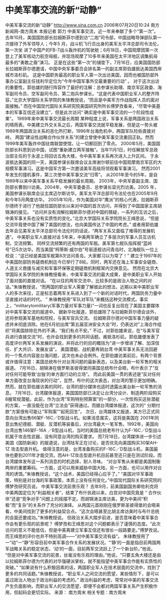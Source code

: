 # 中美军事交流的新“动静”

中美军事交流的新“动静”
http://www.sina.com.cn 2006年07月20日10:24 南方新闻网-南方周末
本报记者 郭力
中美军事交流，近一年来奉献了多个“第一次”。
去年10月，美国国防部长拉姆斯菲尔德到访“二炮”司令部，中国战略导弹部队第一次接待了外军领导人；今年5 月，战斗机飞行员出身的美军太平洋总部司令法伦，第一次坐
进了中国产的FB-7战斗轰炸机的驾驶舱；6月18日，中国观摩团第一次登上了美军核动力航空母舰，并现场观摩了10多年来美国在太平洋地区调集航母最多的“勇敢之盾”演习。
正是在这些“第一次”的铺垫下，7月16日，应美国国防部长拉姆斯菲尔德邀请，中国中央军事委员会排名第一的副主席郭伯雄抵达美国西岸城市洛杉矶。
这是中国职务最高的职业军人第一次出访美国，因而也被国防部外事办公室副主任钱利华定位为“今年中国军事外交最重要的行动” 。
对于这次出访的重要性，郭伯雄的随行阵容作了最好的注解：总参谋长助理、南京军区政委、海军副司令员、空军副司令员、第二炮兵参谋长。“这是代表中国职业军人的整齐阵容，”北京大学国际关系学院的朱锋教授说，“而且是中美军方作战指挥人员的面对面接触。”
而在中国现代国际关系研究院美国研究所所长傅梦孜看来，“尽管中美基本的军事互信还没建立”，但是此次访问“ 确实是中美军事交流的一个阶段性成果”。
1989年来中美军事交流最长周期
某种程度上说，军事关系是两国政治关系的晴雨表。中美建立外交关系之后，两国军事交流就平稳发展，但是这一势头被1989年两国政治关系的恶化所打断，1996年台海危机中，两国军队险些直接对峙。
两国“建设性战略合作伙伴关系”的建立曾使中美军事交流重回正轨。然而1999年美军轰炸中国驻南联盟使馆，让一切都回到了零点。
2000年5月，美国国防部长科恩到访中国，试图“重新建立两军接触”。当年11月1日，时任解放军总政治部主任的于永波上将回访五角大楼，令中美军事关系再次进入上升区间。
于永波抵达美国的同一天，美国参谋长联席会议主席谢尔顿前往中国观摩南京军区的大规模军事演习。这是中国军方第一次邀请美军高级将领观看军事演习。
然而2001年发生的撞机事件，第三次使中美军事交流“归零”。
从2001年至今的5年，是自1989年以来中美军事关系平稳发展的最长周期。
2003年，中央军委副主席、国防部长曹刚川访美。2004年，中央军委委员、总参谋长梁光烈访美。2005 年，美国参谋长联席会议主席迈尔斯访华。美军太平洋总部司令法伦也在2005年9月和今年5月两度访华。
2005年10月，作为美国对华“鹰派”的核心代表，拉姆斯菲尔德终于进行了他就任国防部长以来对中国的首次访问，并得到了中国国家主席胡锦涛的接见。
“访问并没有消解拉姆斯菲尔德对中国的猜疑，一系列的互访之后，中美军事关系也没有实质性的变化。”北京大学国际关系学院院长王缉思说，“但是交流毕竟使中国了解了美国的想法，也向美国传达了中国的考虑。”
或者用郭伯雄去年会见美军太平洋总部司令法伦时的话说，“两军关系又面临了难得的发展机遇”。
中美职业军人直接对话
5年来，中美两军确立了多层次的军事人员互访机制，交流频繁。
同样交流频繁的还有两国的军舰。美军第七舰队指挥舰“蓝岭号”已5次访华。而当美国“柯蒂斯·威尔伯”号驱逐舰访问青岛时，北海舰队一位上校说：“这已经是美国军舰第8次访问青岛，大家都习以为常了！”
建立于1997年的中美国防部防务磋商机制迄今已举行了8轮。同时，两军还在海上军事安全磋商、人道主义救援与减灾和军事环保等定期磋商机制框架内交换意见。
然而在北京大学国际关系学院的朱锋教授看来，中美军事交流的最大成果，是中美职业军人开始了面对面的直接对话。
“在以往的两军交流中，比较多的是政治人物之间的对话。”朱锋教授说，“而两国的职业军人需要了解彼此的想法，近期以来中美职业军人的多次来往，正是标志着两军关系进入到了一个新的对话时代，两国防务力量中坚直接对话的时代。 ”
朱锋教授用“军队对军队”来概括这种交流模式。事实上，“militarytomilitary(军事力量对军事力量)”一词也反复出现在了美国主要媒体对中美军事交流的报道中。
据新华社报道，郭伯雄除了与拉姆斯菲尔德会谈外，还将参观美军基地和院校，与美军官兵交流。
拉姆斯菲尔德对中国军事力量的疑虑并未彻底消除。他在6月初出席“第五届亚洲安全大会”时，仍表达对“上海合作组织”将美国排除在外的不满，“我们有点不安。”
不过，对郭伯雄来说，在“与美军官兵进行直接交流”时，也许会找到更多的共同话题。甫抵洛杉矶，郭伯雄便发表了高度评价两军关系发展的演说，并将此行的目的概括为“进一步增进了解、加深信任、扩大共识、发展友谊”。
美国潜艇、战机要再销台湾
中美军事关系无法回避的一个焦点内容是台海问题，这次也未必会例外。在郭伯雄访美前后，有两个背景或许值得注意：美国总统布什对台湾问题的最新表态，以及美台新一轮军售的相关报道。
7月16日，胡锦涛在俄罗斯圣彼得堡同美国总统布什会晤，布什表示了“反对任何可能导致‘台独’的单方面行动的立场”。
而此前美国一贯的表述是“反对任何单方面改变台海现状的行动”，显然，布什的这次表态，对台湾的警示更加明确。
然而，就在郭伯雄访美的同时，台湾的部分媒体也适时透露出美台新一轮军售的消息。
7月16日，台湾媒体报道，美国国防部已决定让台湾分设计、制造两阶段购买8艘常规潜艇。此前，作为台湾“军购特别预算案”的一部分，一次性购买这些潜艇的方案，一直没能在台湾“立法会”获得通过。而据台湾媒体报道，这次的“ 分期付款”方案很有可能让“军购案”“起死回生”。
次日，台湾媒体又报道，美方已正式同意向台湾出售66架F-16C／D型战斗机。如果消息属实，这将是美国在 2001年同意出售纪德舰、潜艇、反潜机等装备后，对台湾最大一笔军售。1992年，美国向台湾出售146架F-16A ／B型战斗机，当时的美国总统老布什认为F-16C／D型战斗机属于攻击性武器，没有同意台湾的购买要求。
而7月18日，台湾媒体进一步引述美国《国防新闻》的报道说，台湾陆军正在讨论，是否优先向美国购买30架AH-1Z 攻击型直升机。
值得注意的是，台湾准备购买的F-16C／D型战斗机，美国最快也要到2011年才能交货。而AH-1Z攻击型直升机目前甚至还只是在测试阶段。而台湾媒体发布这一系列消息的时机选择，耐人寻味。
“对台军售从来都是美国制衡两岸的重要筹码。一方面，这可以用来威胁中国大陆，另一方面，也可以用作对台湾的诱饵。”朱锋教授说，“这个战术，美国已经得心应手了。”
“美国对华军事政策，特别是对台海的军事政策，本质上没有任何变化。”中国现代国际关系研究院的傅梦孜研究员说。
中美军事交流前景乐观？
去年9月，前美国副国务卿佐利克将中美两国定位为“利益相关者”，结束了布什执政以来，白宫对中国究竟是 “ 合作伙伴”还是“竞争对手”问题上的摇摆不定。而胡锦涛主席访美，更为中美间“积极”而“复杂”的关系作了充分的演绎。
从两国元首刚刚在俄罗斯圣彼得堡的会晤来看，中美间找到了更多的利益契合点。“这次会晤甚至比胡主席访美时与布什总统的会面还要成功。”朱锋教授说。
但政治关系大踏步前进，是否意味着中美军事合作会有更乐观的前景呢？
傅梦孜和王缉思对这个问题都表示了谨慎的态度。“此次访问的意义不能低估，但是中美离建立军事互信还有很长一段路要走。”傅梦孜说。而王缉思的评价也并不特别高调——“对中美军事交流有益”。
朱锋教授用了一“动”一“静”形容目前中美军事合作关系的发展状况。“‘静’的一面是指目前两国两军战略关系的稳定状态，‘动’的一面，目前两军交流跃上了一个新台阶。”他说。
“但是对中美军事交流的前景，丝毫没有乐观的理由。”他说，“只要五角大楼还是由以拉姆斯菲尔德为代表的对华强硬派掌权，就不能指望中美军事合作能有实质性的突破。”
“如果说有什么积极因素的话，两国职业军人在技术层面的交流中，找到了更多的共同话题。”朱锋教授说，“职业军人之间交流的愿望，某些情形下，是可以盖过政治人物出于政治利益的考虑的。”
政治利益的考虑，常常对中美的军事交流产生负面影响，而职业军人的交流愿望，即便不会都对两国军事关系产生积极作用，但起码会更切实际。 来源：
南方周末
相关专题：南方周末 

